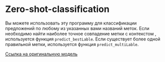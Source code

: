 # Zero-shot-classification
Вы можете использовать эту программу для классификации предложений по любому из указанных вами названий меток. Если необходимо найти наиболее точное совпадение метки с контекстом , используется функция `predict_bestLable`.
Если существует более одной правильной метки, используется функция `predict_multiLable`.

[Ссылка на оригинальную модель](https://huggingface.co/facebook/bart-large-mnli)
